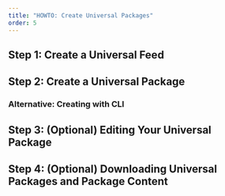 ```yaml
---
title: "HOWTO: Create Universal Packages"
order: 5
---
```



## Step 1: Create a Universal Feed


## Step 2: Create a Universal Package


### Alternative: Creating with CLI


## Step 3: (Optional) Editing Your Universal Package


## Step 4: (Optional) Downloading Universal Packages and Package Content